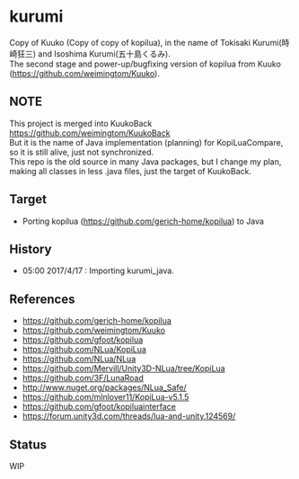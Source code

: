 # kurumi
Copy of Kuuko (Copy of copy of kopilua), in the name of Tokisaki Kurumi(時崎狂三) and Isoshima Kurumi(五十島くるみ).  
The second stage and power-up/bugfixing version of kopilua from Kuuko (https://github.com/weimingtom/Kuuko).    

## NOTE
This project is merged into KuukoBack  
https://github.com/weimingtom/KuukoBack  
But it is the name of Java implementation (planning) for KopiLuaCompare, so it is still alive, just not synchronized.  
This repo is the old source in many Java packages, but I change my plan, making all classes in less .java files, just the target of KuukoBack.   

## Target  
* Porting kopilua (https://github.com/gerich-home/kopilua) to Java  

## History
* 05:00 2017/4/17 : Importing kurumi_java.  

## References  
* https://github.com/gerich-home/kopilua  
* https://github.com/weimingtom/Kuuko  
* https://github.com/gfoot/kopilua  
* https://github.com/NLua/KopiLua  
* https://github.com/NLua/NLua  
* https://github.com/Mervill/Unity3D-NLua/tree/KopiLua  
* https://github.com/3F/LunaRoad  
* http://www.nuget.org/packages/NLua_Safe/  
* https://github.com/mlnlover11/KopiLua-v5.1.5  
* https://github.com/gfoot/kopiluainterface  
* https://forum.unity3d.com/threads/lua-and-unity.124569/    

## Status  
WIP  
